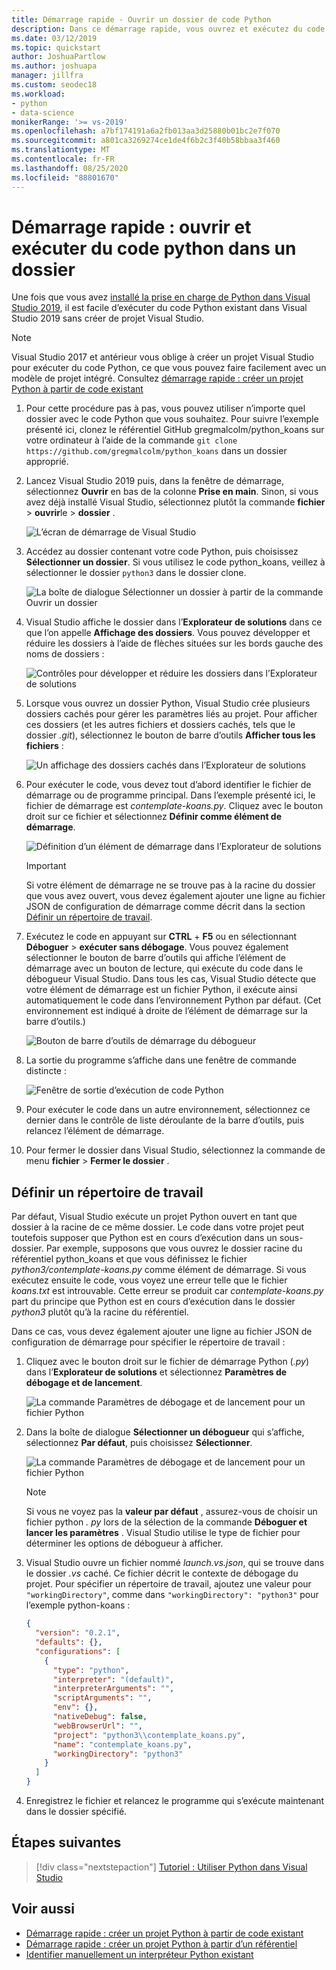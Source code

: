 ```yaml
---
title: Démarrage rapide - Ouvrir un dossier de code Python
description: Dans ce démarrage rapide, vous ouvrez et exécutez du code Python à partir d’un dossier sans utiliser de projet Visual Studio (Visual Studio 2019 uniquement).
ms.date: 03/12/2019
ms.topic: quickstart
author: JoshuaPartlow
ms.author: joshuapa
manager: jillfra
ms.custom: seodec18
ms.workload:
- python
- data-science
monikerRange: '>= vs-2019'
ms.openlocfilehash: a7bf174191a6a2fb013aa3d25880b01bc2e7f070
ms.sourcegitcommit: a801ca3269274ce1de4f6b2c3f40b58bbaa3f460
ms.translationtype: MT
ms.contentlocale: fr-FR
ms.lasthandoff: 08/25/2020
ms.locfileid: "88801670"
---
```

# <a name="quickstart-open-and-run-python-code-in-a-folder"></a>Démarrage rapide : ouvrir et exécuter du code python dans un dossier

Une fois que vous avez [installé la prise en charge de Python dans Visual Studio 2019](installing-python-support-in-visual-studio.md), il est facile d’exécuter du code Python existant dans Visual Studio 2019 sans créer de projet Visual Studio.

> [!Note]
> Visual Studio 2017 et antérieur vous oblige à créer un projet Visual Studio pour exécuter du code Python, ce que vous pouvez faire facilement avec un modèle de projet intégré. Consultez [démarrage rapide : créer un projet Python à partir de code existant](quickstart-01-python-in-visual-studio-project-from-existing-code.md)

1. Pour cette procédure pas à pas, vous pouvez utiliser n’importe quel dossier avec le code Python que vous souhaitez. Pour suivre l’exemple présenté ici, clonez le référentiel GitHub gregmalcolm/python_koans sur votre ordinateur à l’aide de la commande `git clone https://github.com/gregmalcolm/python_koans` dans un dossier approprié.

1. Lancez Visual Studio 2019 puis, dans la fenêtre de démarrage, sélectionnez **Ouvrir** en bas de la colonne **Prise en main**. Sinon, si vous avez déjà installé Visual Studio, sélectionnez plutôt la commande **fichier**  >  **ouvrir**le  >  **dossier** .

    ![L’écran de démarrage de Visual Studio](media/quickstart-open-folder/01-open-local-folder.png)

1. Accédez au dossier contenant votre code Python, puis choisissez **Sélectionner un dossier**. Si vous utilisez le code python_koans, veillez à sélectionner le dossier `python3` dans le dossier clone.

    ![La boîte de dialogue Sélectionner un dossier à partir de la commande Ouvrir un dossier](media/quickstart-open-folder/02-select-folder.png)

1. Visual Studio affiche le dossier dans l’**Explorateur de solutions** dans ce que l’on appelle **Affichage des dossiers**. Vous pouvez développer et réduire les dossiers à l’aide de flèches situées sur les bords gauche des noms de dossiers :

    ![Contrôles pour développer et réduire les dossiers dans l’Explorateur de solutions](media/quickstart-open-folder/03-expand-collapse-folders.png)

1. Lorsque vous ouvrez un dossier Python, Visual Studio crée plusieurs dossiers cachés pour gérer les paramètres liés au projet. Pour afficher ces dossiers (et les autres fichiers et dossiers cachés, tels que le dossier *.git*), sélectionnez le bouton de barre d’outils **Afficher tous les fichiers** :

    ![Un affichage des dossiers cachés dans l’Explorateur de solutions](media/quickstart-open-folder/05-view-hidden-folders.png)

1. Pour exécuter le code, vous devez tout d’abord identifier le fichier de démarrage ou de programme principal. Dans l’exemple présenté ici, le fichier de démarrage est *contemplate-koans.py*. Cliquez avec le bouton droit sur ce fichier et sélectionnez **Définir comme élément de démarrage**.

    ![Définition d’un élément de démarrage dans l’Explorateur de solutions](media/quickstart-open-folder/06-set-as-startup-item-command.png)

    > [!Important]
    > Si votre élément de démarrage ne se trouve pas à la racine du dossier que vous avez ouvert, vous devez également ajouter une ligne au fichier JSON de configuration de démarrage comme décrit dans la section [Définir un répertoire de travail](#set-a-working-directory).

1. Exécutez le code en appuyant sur **CTRL** + **F5** ou en sélectionnant **Déboguer**  >  **exécuter sans débogage**. Vous pouvez également sélectionner le bouton de barre d’outils qui affiche l’élément de démarrage avec un bouton de lecture, qui exécute du code dans le débogueur Visual Studio. Dans tous les cas, Visual Studio détecte que votre élément de démarrage est un fichier Python, il exécute ainsi automatiquement le code dans l’environnement Python par défaut. (Cet environnement est indiqué à droite de l’élément de démarrage sur la barre d’outils.)

    ![Bouton de barre d’outils de démarrage du débogueur](media/quickstart-open-folder/07-start-debug-toolbar.png)

1. La sortie du programme s’affiche dans une fenêtre de commande distincte :

    ![Fenêtre de sortie d’exécution de code Python](media/quickstart-open-folder/08-result-window.png)

1. Pour exécuter le code dans un autre environnement, sélectionnez ce dernier dans le contrôle de liste déroulante de la barre d’outils, puis relancez l’élément de démarrage.

1. Pour fermer le dossier dans Visual Studio, sélectionnez la commande de menu **fichier**  >  **Fermer le dossier** .

## <a name="set-a-working-directory"></a>Définir un répertoire de travail

Par défaut, Visual Studio exécute un projet Python ouvert en tant que dossier à la racine de ce même dossier. Le code dans votre projet peut toutefois supposer que Python est en cours d’exécution dans un sous-dossier. Par exemple, supposons que vous ouvrez le dossier racine du référentiel python_koans et que vous définissez le fichier *python3/contemplate-koans.py* comme élément de démarrage. Si vous exécutez ensuite le code, vous voyez une erreur telle que le fichier *koans.txt* est introuvable. Cette erreur se produit car *contemplate-koans.py* part du principe que Python est en cours d’exécution dans le dossier *python3* plutôt qu’à la racine du référentiel.

Dans ce cas, vous devez également ajouter une ligne au fichier JSON de configuration de démarrage pour spécifier le répertoire de travail :

1. Cliquez avec le bouton droit sur le fichier de démarrage Python (*.py*) dans l’**Explorateur de solutions** et sélectionnez **Paramètres de débogage et de lancement**.

    ![La commande Paramètres de débogage et de lancement pour un fichier Python](media/quickstart-open-folder/09-debug-launch-settings-menu-command.png)

1. Dans la boîte de dialogue **Sélectionner un débogueur** qui s’affiche, sélectionnez **Par défaut**, puis choisissez **Sélectionner**.

    ![La commande Paramètres de débogage et de lancement pour un fichier Python](media/quickstart-open-folder/10-select-debugger.png)

    > [!Note]
    > Si vous ne voyez pas la **valeur par défaut** , assurez-vous de choisir un fichier python *. py* lors de la sélection de la commande **Déboguer et lancer les paramètres** . Visual Studio utilise le type de fichier pour déterminer les options de débogueur à afficher.

1. Visual Studio ouvre un fichier nommé *launch.vs.json*, qui se trouve dans le dossier *.vs* caché. Ce fichier décrit le contexte de débogage du projet. Pour spécifier un répertoire de travail, ajoutez une valeur pour `"workingDirectory"`, comme dans `"workingDirectory": "python3"` pour l’exemple python-koans :

    ```json
    {
      "version": "0.2.1",
      "defaults": {},
      "configurations": [
        {
          "type": "python",
          "interpreter": "(default)",
          "interpreterArguments": "",
          "scriptArguments": "",
          "env": {},
          "nativeDebug": false,
          "webBrowserUrl": "",
          "project": "python3\\contemplate_koans.py",
          "name": "contemplate_koans.py",
          "workingDirectory": "python3"
        }
      ]
    }
    ```

1. Enregistrez le fichier et relancez le programme qui s’exécute maintenant dans le dossier spécifié.

## <a name="next-steps"></a>Étapes suivantes

> [!div class="nextstepaction"]
> [Tutoriel : Utiliser Python dans Visual Studio](tutorial-working-with-python-in-visual-studio-step-01-create-project.md)

## <a name="see-also"></a>Voir aussi

- [Démarrage rapide : créer un projet Python à partir de code existant](quickstart-01-python-in-visual-studio-project-from-existing-code.md)
- [Démarrage rapide : créer un projet Python à partir d’un référentiel](quickstart-03-python-in-visual-studio-project-from-repository.md)
- [Identifier manuellement un interpréteur Python existant](managing-python-environments-in-visual-studio.md#manually-identify-an-existing-environment)
